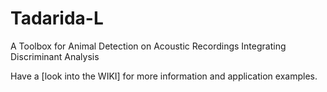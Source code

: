# Tadarida-L
A Toolbox for Animal Detection on Acoustic Recordings Integrating Discriminant Analysis

Have a [look into the WIKI] for more information and application examples.

